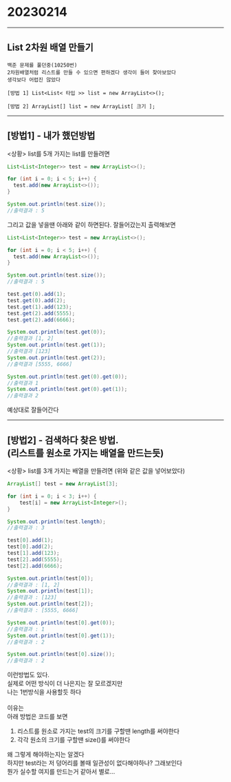 # 20230214
***
## List 2차원 배열 만들기
```
백준 문제를 풀던중(10250번) 
2차원배열처럼 리스트를 만들 수 있으면 편하겠다 생각이 들어 찾아보았다
생각보다 어렵진 않았다

[방법 1] List<List< 타입 >> list = new ArrayList<>();

[방법 2] ArrayList[] list = new ArrayList[ 크기 ];
```


---
## [방법1]  - 내가 했던방법
<상황> list를 5개 가지는 list를 만들려면
```java
List<List<Integer>> test = new ArrayList<>();

for (int i = 0; i < 5; i++) {
  test.add(new ArrayList<>());
}

System.out.println(test.size());
//출력결과 : 5
```
그리고 값을 넣을땐 아래와 같이 하면된다. 잘들어갔는지 출력해보면
```java
List<List<Integer>> test = new ArrayList<>();

for (int i = 0; i < 5; i++) {
  test.add(new ArrayList<>());
}

System.out.println(test.size());
//출력결과 : 5

test.get(0).add(1);
test.get(0).add(2);
test.get(1).add(123);
test.get(2).add(5555);
test.get(2).add(6666);

System.out.println(test.get(0));
//출력결과 [1, 2]
System.out.println(test.get(1));
//출력결과 [123]
System.out.println(test.get(2));
//출력결과 [5555, 6666]

System.out.println(test.get(0).get(0));
//출력결과 1
System.out.println(test.get(0).get(1));
//출력결과 2
```

예상대로 잘들어간다<br>

---
## [방법2]  - 검색하다 찾은 방법. <br> (리스트를 원소로 가지는 배열을 만드는듯)
<상황> list를 3개 가지는 배열을 만들려면 (위와 같은 값을 넣어보았다)
```java
ArrayList[] test = new ArrayList[3];

for (int i = 0; i < 3; i++) {
    test[i] = new ArrayList<Integer>();
}

System.out.println(test.length);
//출력결과 : 3

test[0].add(1);
test[0].add(2);
test[1].add(123);
test[2].add(5555);
test[2].add(6666);

System.out.println(test[0]);
//출력결과 : [1, 2]
System.out.println(test[1]);
//출력결과 : [123]
System.out.println(test[2]);
//출력결과 : [5555, 6666]

System.out.println(test[0].get(0));
//출력결과 : 1
System.out.println(test[0].get(1));
//출력결과 : 2

System.out.println(test[0].size());
//출력결과 : 2
```
이런방법도 있다. <br>
실제로 어떤 방식이 더 나은지는 잘 모르겠지만 <br>
나는 1번방식을 사용할듯 하다 <br>
<br>
이유는 <br>
아래 방법은 코드를 보면 <br>
1. 리스트를 원소로 가지는 test의 크기를 구할땐 length를 써야한다 
2. 각각 원소의 크기를 구할땐 size()를 써야한다

왜 그렇게 해야하는지는 알겠다 <br>
하지만 test라는 저 덩어리를 볼때 일관성이 없다해야하나? 그래보인다 <br>
뭔가 실수할 여지를 만드는거 같아서 별로...<br>


